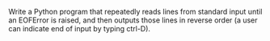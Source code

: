 Write a Python program that repeatedly reads lines from standard input until an EOFError is raised, and then outputs those lines in reverse order (a user can indicate end of input by typing ctrl-D).